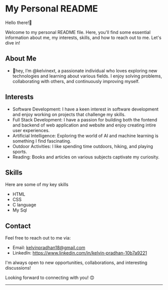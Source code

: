 # My Personal README

Hello there!👋

Welcome to my personal README file. Here, you'll find some essential information about me, my interests, skills, and how to reach out to me. Let's dive in!

## About Me

- 👋hey, I’m @kelvinext, a passionate individual who loves exploring new technologies and learning about various fields. I enjoy solving problems, collaborating with others, and continuously improving myself.

## Interests

- Software Development: I have a keen interest in software development and enjoy working on projects that challenge my skills.
- Full Stack Development: I have a passion for building both the fontend and backend of web application and website and enjoy creating intire user experiences.
- Artificial Intelligence: Exploring the world of AI and machine learning is something I find fascinating.
- Outdoor Activities: I like spending time outdoors, hiking, and playing sports.
- Reading: Books and articles on various subjects captivate my curiosity.

## Skills

Here are some of my key skills
- HTML
- CSS
- C language
- My Sql

## Contact

Feel free to reach out to me via:

- Email: kelvinpradhan18@gmail.com
- LinkedIn: https://www.linkedin.com/in/kelvin-pradhan-10b7a9221

I'm always open to new opportunities, collaborations, and interesting discussions!

Looking forward to connecting with you! 😊

---
